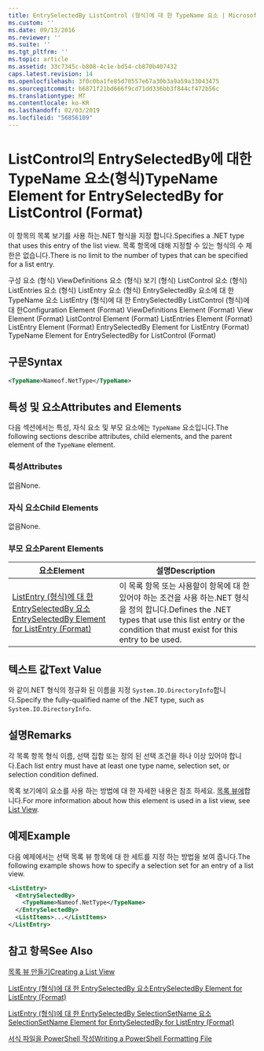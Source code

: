 ```yaml
---
title: EntrySelectedBy ListControl (형식)에 대 한 TypeName 요소 | Microsoft Docs
ms.custom: ''
ms.date: 09/13/2016
ms.reviewer: ''
ms.suite: ''
ms.tgt_pltfrm: ''
ms.topic: article
ms.assetid: 33c7345c-b808-4c1e-bd54-cb870b407432
caps.latest.revision: 14
ms.openlocfilehash: 3f0c0ba1fe85d70557e67a30b3a9a59a33043475
ms.sourcegitcommit: b6871f21bd666f9cd71dd336bb3f844cf472b56c
ms.translationtype: MT
ms.contentlocale: ko-KR
ms.lasthandoff: 02/03/2019
ms.locfileid: "56856109"
---
```

# <a name="typename-element-for-entryselectedby-for-listcontrol-format"></a><span data-ttu-id="172f7-102">ListControl의 EntrySelectedBy에 대한 TypeName 요소(형식)</span><span class="sxs-lookup"><span data-stu-id="172f7-102">TypeName Element for EntrySelectedBy for ListControl (Format)</span></span>

<span data-ttu-id="172f7-103">이 항목의 목록 보기를 사용 하는.NET 형식을 지정 합니다.</span><span class="sxs-lookup"><span data-stu-id="172f7-103">Specifies a .NET type that uses this entry of the list view.</span></span> <span data-ttu-id="172f7-104">목록 항목에 대해 지정할 수 있는 형식의 수 제한은 없습니다.</span><span class="sxs-lookup"><span data-stu-id="172f7-104">There is no limit to the number of types that can be specified for a list entry.</span></span>

<span data-ttu-id="172f7-105">구성 요소 (형식) ViewDefinitions 요소 (형식) 보기 (형식) ListControl 요소 (형식) ListEntries 요소 (형식) ListEntry 요소 (형식) EntrySelectedBy 요소에 대 한 TypeName 요소 ListEntry (형식)에 대 한 EntrySelectedBy ListControl (형식)에 대 한</span><span class="sxs-lookup"><span data-stu-id="172f7-105">Configuration Element (Format) ViewDefinitions Element (Format) View Element (Format) ListControl Element (Format) ListEntries Element (Format) ListEntry Element (Format) EntrySelectedBy Element for ListEntry (Format) TypeName Element for EntrySelectedBy for ListControl (Format)</span></span>

## <a name="syntax"></a><span data-ttu-id="172f7-106">구문</span><span class="sxs-lookup"><span data-stu-id="172f7-106">Syntax</span></span>

```xml
<TypeName>Nameof.NetType</TypeName>
```

## <a name="attributes-and-elements"></a><span data-ttu-id="172f7-107">특성 및 요소</span><span class="sxs-lookup"><span data-stu-id="172f7-107">Attributes and Elements</span></span>

<span data-ttu-id="172f7-108">다음 섹션에서는 특성, 자식 요소 및 부모 요소에는 `TypeName` 요소입니다.</span><span class="sxs-lookup"><span data-stu-id="172f7-108">The following sections describe attributes, child elements, and the parent element of the `TypeName` element.</span></span>

### <a name="attributes"></a><span data-ttu-id="172f7-109">특성</span><span class="sxs-lookup"><span data-stu-id="172f7-109">Attributes</span></span>

<span data-ttu-id="172f7-110">없음</span><span class="sxs-lookup"><span data-stu-id="172f7-110">None.</span></span>

### <a name="child-elements"></a><span data-ttu-id="172f7-111">자식 요소</span><span class="sxs-lookup"><span data-stu-id="172f7-111">Child Elements</span></span>

<span data-ttu-id="172f7-112">없음</span><span class="sxs-lookup"><span data-stu-id="172f7-112">None.</span></span>

### <a name="parent-elements"></a><span data-ttu-id="172f7-113">부모 요소</span><span class="sxs-lookup"><span data-stu-id="172f7-113">Parent Elements</span></span>

|<span data-ttu-id="172f7-114">요소</span><span class="sxs-lookup"><span data-stu-id="172f7-114">Element</span></span>|<span data-ttu-id="172f7-115">설명</span><span class="sxs-lookup"><span data-stu-id="172f7-115">Description</span></span>|
|-------------|-----------------|
|[<span data-ttu-id="172f7-116">ListEntry (형식)에 대 한 EntrySelectedBy 요소</span><span class="sxs-lookup"><span data-stu-id="172f7-116">EntrySelectedBy Element for ListEntry (Format)</span></span>](./entryselectedby-element-for-listentry-for-listcontrol-format.md)|<span data-ttu-id="172f7-117">이 목록 항목 또는 사용할이 항목에 대 한 있어야 하는 조건을 사용 하는.NET 형식을 정의 합니다.</span><span class="sxs-lookup"><span data-stu-id="172f7-117">Defines the .NET types that use this list entry or the condition that must exist for this entry to be used.</span></span>|

## <a name="text-value"></a><span data-ttu-id="172f7-118">텍스트 값</span><span class="sxs-lookup"><span data-stu-id="172f7-118">Text Value</span></span>

<span data-ttu-id="172f7-119">와 같이.NET 형식의 정규화 된 이름을 지정 `System.IO.DirectoryInfo`합니다.</span><span class="sxs-lookup"><span data-stu-id="172f7-119">Specify the fully-qualified name of the .NET type, such as `System.IO.DirectoryInfo`.</span></span>

## <a name="remarks"></a><span data-ttu-id="172f7-120">설명</span><span class="sxs-lookup"><span data-stu-id="172f7-120">Remarks</span></span>

<span data-ttu-id="172f7-121">각 목록 항목 형식 이름, 선택 집합 또는 정의 된 선택 조건을 하나 이상 있어야 합니다.</span><span class="sxs-lookup"><span data-stu-id="172f7-121">Each list entry must have at least one type name, selection set, or selection condition defined.</span></span>

<span data-ttu-id="172f7-122">목록 보기에이 요소를 사용 하는 방법에 대 한 자세한 내용은 참조 하세요. [목록 뷰에](./creating-a-list-view.md)합니다.</span><span class="sxs-lookup"><span data-stu-id="172f7-122">For more information about how this element is used in a list view, see [List View](./creating-a-list-view.md).</span></span>

## <a name="example"></a><span data-ttu-id="172f7-123">예제</span><span class="sxs-lookup"><span data-stu-id="172f7-123">Example</span></span>

<span data-ttu-id="172f7-124">다음 예제에서는 선택 목록 뷰 항목에 대 한 세트를 지정 하는 방법을 보여 줍니다.</span><span class="sxs-lookup"><span data-stu-id="172f7-124">The following example shows how to specify a selection set for an entry of a list view.</span></span>

```xml
<ListEntry>
  <EntrySelectedBy>
    <TypeName>Nameof.NetType</TypeName>
  </EntrySelectedBy>
  <ListItems>...</ListItems>
</ListEntry>
```

## <a name="see-also"></a><span data-ttu-id="172f7-125">참고 항목</span><span class="sxs-lookup"><span data-stu-id="172f7-125">See Also</span></span>

[<span data-ttu-id="172f7-126">목록 뷰 만들기</span><span class="sxs-lookup"><span data-stu-id="172f7-126">Creating a List View</span></span>](./creating-a-list-view.md)

[<span data-ttu-id="172f7-127">ListEntry (형식)에 대 한 EntrySelectedBy 요소</span><span class="sxs-lookup"><span data-stu-id="172f7-127">EntrySelectedBy Element for ListEntry (Format)</span></span>](./entryselectedby-element-for-listentry-for-listcontrol-format.md)

[<span data-ttu-id="172f7-128">ListEntry (형식)에 대 한 EnrtySelectedBy SelectionSetName 요소</span><span class="sxs-lookup"><span data-stu-id="172f7-128">SelectionSetName Element for EnrtySelectedBy for ListEntry (Format)</span></span>](./selectionsetname-element-for-entryselectedby-for-listcontrol-format.md)

[<span data-ttu-id="172f7-129">서식 파일을 PowerShell 작성</span><span class="sxs-lookup"><span data-stu-id="172f7-129">Writing a PowerShell Formatting File</span></span>](./writing-a-powershell-formatting-file.md)
